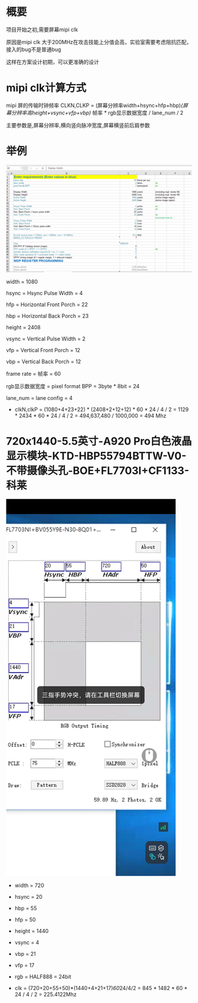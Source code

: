 # 概要

项目开始之初,需要屏幕mipi clk

原因是mipi clk 大于200MHz在攻击技能上分值会高，实验室需要考虑阻抗匹配，接入的bug不是普通bug

这样在方案设计初期，可以更准确的设计

# mipi clk计算方式

mipi 屏的传输时钟频率 CLKN,CLKP = (屏幕分辨率width+hsync+hfp+hbp)*(屏幕分辨率高height+vsync+vfp+vbp)* 帧率 * rgb显示数据宽度 / lane_num / 2

主要参数是,屏幕分辨率,横向竖向脉冲宽度,屏幕横竖前后肩参数

# 举例

![0004_0001](images/0004_0001.png)

width = 1080

hsync = Hsync Pulse Width = 4

hfp = Horizontal Front Porch = 22

hbp = Horizontal Back Porch = 23

height = 2408

vsync = Vertical Pulse Width = 2

vfp = Vertical Front Porch = 12

vbp = Vertical Back Porch = 12

frame rate = 帧率 = 60

rgb显示数据宽度 = pixel format BPP = 3byte * 8bit = 24

lane_num = lane config = 4

* clkN,clkP = (1080+4+23+22) * (2408+2+12+12) * 60 * 24 / 4 / 2 = 1129 * 2434 * 60 * 24 / 4 / 2 = 494,637,480 / 1000,000 = 494 Mhz

# 720x1440-5.5英寸-A920 Pro白色液晶显示模块-KTD-HBP55794BTTW-V0-不带摄像头孔-BOE+FL7703I+CF1133-科莱

![0004_0002](images/0004_0002.jpg)

* width = 720

* hsync = 20

* hbp = 55

* hfp = 50

* height = 1440

* vsync = 4

* vbp = 21

* vfp = 17

* rgb  = HALF888 = 24bit

* clk = (720+20+55+50)*(1440+4+21+17)*60*24/4/2 = 845 * 1482 * 60 * 24 / 4 / 2 = 225.4122Mhz